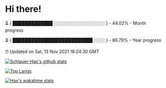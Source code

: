 # Hi there!

⏳ { █████████████░░░░░░░░░░░░░░░░░ } - 44.02% - Month progress

⏳ { ██████████████████████████░░░░ } - 86.79% - Year progress

⏰ Updated on Sat, 13 Nov 2021 18:24:30 GMT


[![Schlauer-Hax's github stats](https://github-readme-stats.vercel.app/api?username=Schlauer-Hax&show_icons=true&theme=dark&count_private=true)](https://github.com/Schlauer-Hax)


[![Top Langs](https://github-readme-stats.vercel.app/api/top-langs/?username=Schlauer-Hax&layout=compact&theme=dark)](https://github.com/Schlauer-Hax?tab=repositories)


[![Hax's wakatime stats](https://github-readme-stats.vercel.app/api/wakatime?username=Hax&theme=dark)](https://wakatime.com/@Hax)

